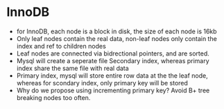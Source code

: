 # InnoDB
- for InnoDB, each node is a block in disk, the size of each node is 16kb
- Only leaf nodes contain the real data, non-leaf nodes only contain the index and ref to children nodes
- Leaf nodes are connected via bidrectional pointers, and are sorted.
- Mysql will create a seperate file Secondary index, whereas primary index share the same file with real data
- Primary index, mysql will store entire row data at the the leaf node, whereas for scondary index, only primary key will be stored
- Why do we propose using incrementing primary key? Avoid B+ tree breaking nodes too often.

